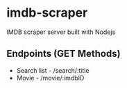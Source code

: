 # imdb-scraper
IMDB scraper server built with Nodejs

## Endpoints (GET Methods)
- Search list - /search/:title
- Movie - /movie/:imdbID
